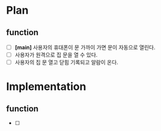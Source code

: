 # Plan

## function
- [ ] **[main]** 사용자의 휴대폰이 문 가까이 가면 문이 자동으로 열린다.
- [ ] 사용자가 원격으로 집 문을 열 수 있다.
- [ ] 사용자의 집 문 열고 닫힘 기록되고 알람이 온다.

# Implementation
## function
- [ ] 
